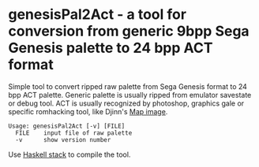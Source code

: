 genesisPal2Act - a tool for conversion from generic 9bpp Sega Genesis palette to 24 bpp ACT format
=========
 
Simple tool to convert ripped raw palette from Sega Genesis format to 24 bpp ACT palette. Generic palette is usually ripped from emulator savestate or debug tool. ACT is usually recognized by photoshop, graphics gale or specific romhacking tool, like Djinn's [Map image](http://chief-net.ru/index.php?option=com_content&task=view&id=471&Itemid=55).

```
Usage: genesisPal2Act [-v] [FILE]
  FILE    input file of raw palette
  -v      show version number
```

Use [Haskell stack](http://docs.haskellstack.org/en/stable/install_and_upgrade/) to compile the tool.
